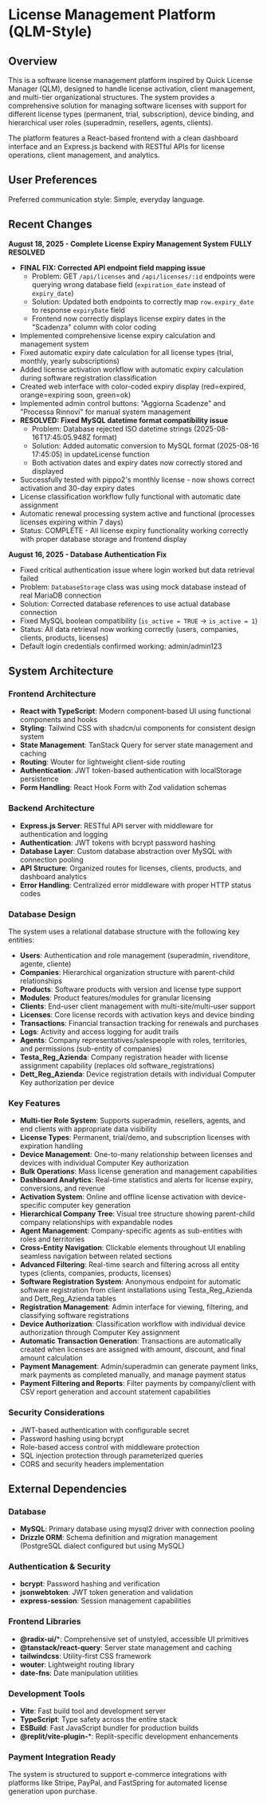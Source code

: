 # License Management Platform (QLM-Style)

## Overview

This is a software license management platform inspired by Quick License Manager (QLM), designed to handle license activation, client management, and multi-tier organizational structures. The system provides a comprehensive solution for managing software licenses with support for different license types (permanent, trial, subscription), device binding, and hierarchical user roles (superadmin, resellers, agents, clients).

The platform features a React-based frontend with a clean dashboard interface and an Express.js backend with RESTful APIs for license operations, client management, and analytics.

## User Preferences

Preferred communication style: Simple, everyday language.

## Recent Changes

**August 18, 2025 - Complete License Expiry Management System FULLY RESOLVED**
- **FINAL FIX: Corrected API endpoint field mapping issue**
  - Problem: GET `/api/licenses` and `/api/licenses/:id` endpoints were querying wrong database field (`expiration_date` instead of `expiry_date`)
  - Solution: Updated both endpoints to correctly map `row.expiry_date` to response `expiryDate` field
  - Frontend now correctly displays license expiry dates in the "Scadenza" column with color coding
- Implemented comprehensive license expiry calculation and management system
- Fixed automatic expiry date calculation for all license types (trial, monthly, yearly subscriptions)
- Added license activation workflow with automatic expiry calculation during software registration classification
- Created web interface with color-coded expiry display (red=expired, orange=expiring soon, green=ok)
- Implemented admin control buttons: "Aggiorna Scadenze" and "Processa Rinnovi" for manual system management
- **RESOLVED: Fixed MySQL datetime format compatibility issue**
  - Problem: Database rejected ISO datetime strings (2025-08-16T17:45:05.948Z format)
  - Solution: Added automatic conversion to MySQL format (2025-08-16 17:45:05) in updateLicense function
  - Both activation dates and expiry dates now correctly stored and displayed
- Successfully tested with pippo2's monthly license - now shows correct activation and 30-day expiry dates
- License classification workflow fully functional with automatic date assignment
- Automatic renewal processing system active and functional (processes licenses expiring within 7 days)
- Status: COMPLETE - All license expiry functionality working correctly with proper database storage and frontend display

**August 16, 2025 - Database Authentication Fix**
- Fixed critical authentication issue where login worked but data retrieval failed
- Problem: `DatabaseStorage` class was using mock database instead of real MariaDB connection
- Solution: Corrected database references to use actual database connection
- Fixed MySQL boolean compatibility (`is_active = TRUE` → `is_active = 1`)
- Status: All data retrieval now working correctly (users, companies, clients, products, licenses)
- Default login credentials confirmed working: admin/admin123

## System Architecture

### Frontend Architecture
- **React with TypeScript**: Modern component-based UI using functional components and hooks
- **Styling**: Tailwind CSS with shadcn/ui components for consistent design system
- **State Management**: TanStack Query for server state management and caching
- **Routing**: Wouter for lightweight client-side routing
- **Authentication**: JWT token-based authentication with localStorage persistence
- **Form Handling**: React Hook Form with Zod validation schemas

### Backend Architecture
- **Express.js Server**: RESTful API server with middleware for authentication and logging
- **Authentication**: JWT tokens with bcrypt password hashing
- **Database Layer**: Custom database abstraction over MySQL with connection pooling
- **API Structure**: Organized routes for licenses, clients, products, and dashboard analytics
- **Error Handling**: Centralized error middleware with proper HTTP status codes

### Database Design
The system uses a relational database structure with the following key entities:
- **Users**: Authentication and role management (superadmin, rivenditore, agente, cliente)
- **Companies**: Hierarchical organization structure with parent-child relationships
- **Products**: Software products with version and license type support
- **Modules**: Product features/modules for granular licensing
- **Clients**: End-user client management with multi-site/multi-user support
- **Licenses**: Core license records with activation keys and device binding
- **Transactions**: Financial transaction tracking for renewals and purchases
- **Logs**: Activity and access logging for audit trails
- **Agents**: Company representatives/salespeople with roles, territories, and permissions (sub-entity of companies)
- **Testa_Reg_Azienda**: Company registration header with license assignment capability (replaces old software_registrations)
- **Dett_Reg_Azienda**: Device registration details with individual Computer Key authorization per device

### Key Features
- **Multi-tier Role System**: Supports superadmin, resellers, agents, and end clients with appropriate data visibility
- **License Types**: Permanent, trial/demo, and subscription licenses with expiration handling
- **Device Management**: One-to-many relationship between licenses and devices with individual Computer Key authorization
- **Bulk Operations**: Mass license generation and management capabilities
- **Dashboard Analytics**: Real-time statistics and alerts for license expiry, conversions, and revenue
- **Activation System**: Online and offline license activation with device-specific computer key generation
- **Hierarchical Company Tree**: Visual tree structure showing parent-child company relationships with expandable nodes
- **Agent Management**: Company-specific agents as sub-entities with roles and territories
- **Cross-Entity Navigation**: Clickable elements throughout UI enabling seamless navigation between related sections
- **Advanced Filtering**: Real-time search and filtering across all entity types (clients, companies, products, licenses)
- **Software Registration System**: Anonymous endpoint for automatic software registration from client installations using Testa_Reg_Azienda and Dett_Reg_Azienda tables
- **Registration Management**: Admin interface for viewing, filtering, and classifying software registrations
- **Device Authorization**: Classification workflow with individual device authorization through Computer Key assignment
- **Automatic Transaction Generation**: Transactions are automatically created when licenses are assigned with amount, discount, and final amount calculation
- **Payment Management**: Admin/superadmin can generate payment links, mark payments as completed manually, and manage payment status
- **Payment Filtering and Reports**: Filter payments by company/client with CSV report generation and account statement capabilities

### Security Considerations
- JWT-based authentication with configurable secret
- Password hashing using bcrypt
- Role-based access control with middleware protection
- SQL injection protection through parameterized queries
- CORS and security headers implementation

## External Dependencies

### Database
- **MySQL**: Primary database using mysql2 driver with connection pooling
- **Drizzle ORM**: Schema definition and migration management (PostgreSQL dialect configured but using MySQL)

### Authentication & Security
- **bcrypt**: Password hashing and verification
- **jsonwebtoken**: JWT token generation and validation
- **express-session**: Session management capabilities

### Frontend Libraries
- **@radix-ui/***: Comprehensive set of unstyled, accessible UI primitives
- **@tanstack/react-query**: Server state management and caching
- **tailwindcss**: Utility-first CSS framework
- **wouter**: Lightweight routing library
- **date-fns**: Date manipulation utilities

### Development Tools
- **Vite**: Fast build tool and development server
- **TypeScript**: Type safety across the entire stack
- **ESBuild**: Fast JavaScript bundler for production builds
- **@replit/vite-plugin-***: Replit-specific development enhancements

### Payment Integration Ready
The system is structured to support e-commerce integrations with platforms like Stripe, PayPal, and FastSpring for automated license generation upon purchase.